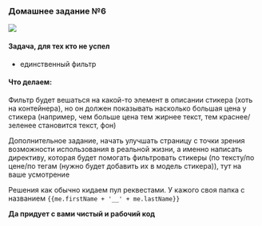 ### Домашнее задание №6

![](https://angularjs.org/img/AngularJS-large.png)

#### Задача, для тех кто не успел

- единственный фильтр

#### Что делаем:

Фильтр будет вешаться на какой-то элемент в описании стикера (хоть на контейнера), но он должен показывать
насколько большая цена у стикера (например, чем больше цена тем жирнее текст, тем краснее/зеленее становится текст, фон)

Дополнительное задание, начать улучшать страницу с точки зрения возможности использования в реальной жизни,
а именно написать директиву, которая будет помогать фильтровать стикеры (по тексту/по цене/по тегам
(нужно будет добавить их в модель стикера)), тут на ваше усмотрение

Решения как обычно кидаем пул реквестами. У кажого своя папка с названием `{{me.firstName + '__' + me.lastName}}`

**Да придует с вами чистый и рабочий код**